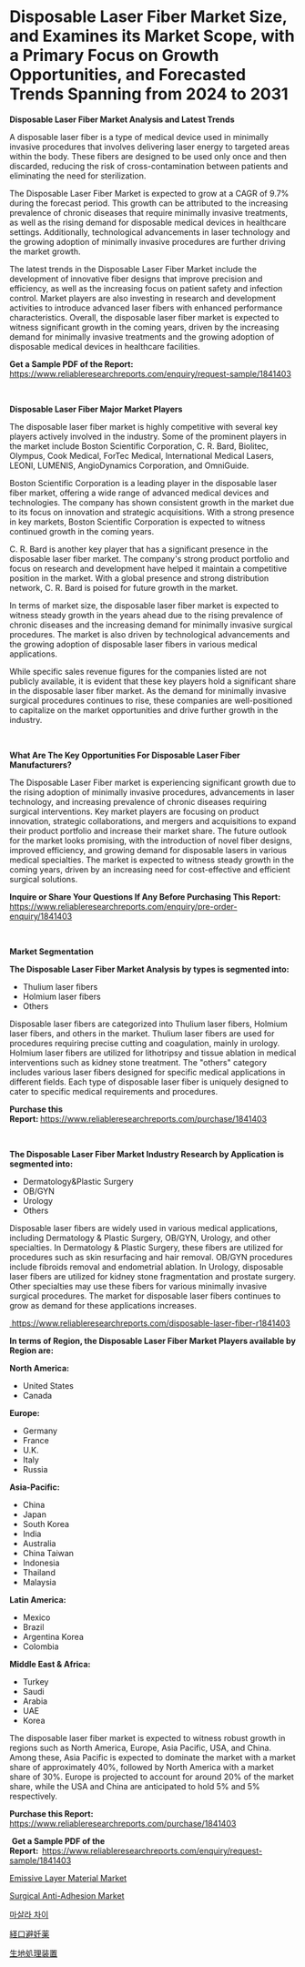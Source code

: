 <p><h1>Disposable Laser Fiber Market Size, and Examines its Market Scope, with a Primary Focus on Growth Opportunities, and Forecasted Trends Spanning from 2024 to 2031</h1></p><p><strong>Disposable Laser Fiber Market Analysis and Latest Trends</strong></p>
<p><p>A disposable laser fiber is a type of medical device used in minimally invasive procedures that involves delivering laser energy to targeted areas within the body. These fibers are designed to be used only once and then discarded, reducing the risk of cross-contamination between patients and eliminating the need for sterilization.</p><p>The Disposable Laser Fiber Market is expected to grow at a CAGR of 9.7% during the forecast period. This growth can be attributed to the increasing prevalence of chronic diseases that require minimally invasive treatments, as well as the rising demand for disposable medical devices in healthcare settings. Additionally, technological advancements in laser technology and the growing adoption of minimally invasive procedures are further driving the market growth.</p><p>The latest trends in the Disposable Laser Fiber Market include the development of innovative fiber designs that improve precision and efficiency, as well as the increasing focus on patient safety and infection control. Market players are also investing in research and development activities to introduce advanced laser fibers with enhanced performance characteristics. Overall, the disposable laser fiber market is expected to witness significant growth in the coming years, driven by the increasing demand for minimally invasive treatments and the growing adoption of disposable medical devices in healthcare facilities.</p></p>
<p><strong>Get a Sample PDF of the Report:&nbsp;</strong> <a href="https://www.reliableresearchreports.com/enquiry/request-sample/1841403">https://www.reliableresearchreports.com/enquiry/request-sample/1841403</a></p>
<p>&nbsp;</p>
<p><strong>Disposable Laser Fiber Major Market Players</strong></p>
<p><p>The disposable laser fiber market is highly competitive with several key players actively involved in the industry. Some of the prominent players in the market include Boston Scientific Corporation, C. R. Bard, Biolitec, Olympus, Cook Medical, ForTec Medical, International Medical Lasers, LEONI, LUMENIS, AngioDynamics Corporation, and OmniGuide.</p><p>Boston Scientific Corporation is a leading player in the disposable laser fiber market, offering a wide range of advanced medical devices and technologies. The company has shown consistent growth in the market due to its focus on innovation and strategic acquisitions. With a strong presence in key markets, Boston Scientific Corporation is expected to witness continued growth in the coming years.</p><p>C. R. Bard is another key player that has a significant presence in the disposable laser fiber market. The company's strong product portfolio and focus on research and development have helped it maintain a competitive position in the market. With a global presence and strong distribution network, C. R. Bard is poised for future growth in the market.</p><p>In terms of market size, the disposable laser fiber market is expected to witness steady growth in the years ahead due to the rising prevalence of chronic diseases and the increasing demand for minimally invasive surgical procedures. The market is also driven by technological advancements and the growing adoption of disposable laser fibers in various medical applications.</p><p>While specific sales revenue figures for the companies listed are not publicly available, it is evident that these key players hold a significant share in the disposable laser fiber market. As the demand for minimally invasive surgical procedures continues to rise, these companies are well-positioned to capitalize on the market opportunities and drive further growth in the industry.</p></p>
<p>&nbsp;</p>
<p><strong>What Are The Key Opportunities For Disposable Laser Fiber Manufacturers?</strong></p>
<p><p>The Disposable Laser Fiber market is experiencing significant growth due to the rising adoption of minimally invasive procedures, advancements in laser technology, and increasing prevalence of chronic diseases requiring surgical interventions. Key market players are focusing on product innovation, strategic collaborations, and mergers and acquisitions to expand their product portfolio and increase their market share. The future outlook for the market looks promising, with the introduction of novel fiber designs, improved efficiency, and growing demand for disposable lasers in various medical specialties. The market is expected to witness steady growth in the coming years, driven by an increasing need for cost-effective and efficient surgical solutions.</p></p>
<p><strong>Inquire or Share Your Questions If Any Before Purchasing This Report:</strong> <a href="https://www.reliableresearchreports.com/enquiry/pre-order-enquiry/1841403">https://www.reliableresearchreports.com/enquiry/pre-order-enquiry/1841403</a></p>
<p>&nbsp;</p>
<p><strong>Market Segmentation</strong></p>
<p><strong>The Disposable Laser Fiber Market Analysis by types is segmented into:</strong></p>
<p><ul><li>Thulium laser fibers</li><li>Holmium laser fibers</li><li>Others</li></ul></p>
<p><p>Disposable laser fibers are categorized into Thulium laser fibers, Holmium laser fibers, and others in the market. Thulium laser fibers are used for procedures requiring precise cutting and coagulation, mainly in urology. Holmium laser fibers are utilized for lithotripsy and tissue ablation in medical interventions such as kidney stone treatment. The "others" category includes various laser fibers designed for specific medical applications in different fields. Each type of disposable laser fiber is uniquely designed to cater to specific medical requirements and procedures.</p></p>
<p><strong>Purchase this Report:&nbsp;</strong><a href="https://www.reliableresearchreports.com/purchase/1841403">https://www.reliableresearchreports.com/purchase/1841403</a></p>
<p>&nbsp;</p>
<p><strong>The Disposable Laser Fiber Market Industry Research by Application is segmented into:</strong></p>
<p><ul><li>Dermatology&Plastic Surgery</li><li>OB/GYN</li><li>Urology</li><li>Others</li></ul></p>
<p><p>Disposable laser fibers are widely used in various medical applications, including Dermatology & Plastic Surgery, OB/GYN, Urology, and other specialties. In Dermatology & Plastic Surgery, these fibers are utilized for procedures such as skin resurfacing and hair removal. OB/GYN procedures include fibroids removal and endometrial ablation. In Urology, disposable laser fibers are utilized for kidney stone fragmentation and prostate surgery. Other specialties may use these fibers for various minimally invasive surgical procedures. The market for disposable laser fibers continues to grow as demand for these applications increases.</p></p>
<p><a href="https://www.reliableresearchreports.com/disposable-laser-fiber-r1841403">&nbsp;https://www.reliableresearchreports.com/disposable-laser-fiber-r1841403</a></p>
<p><strong>In terms of Region, the Disposable Laser Fiber Market Players available by Region are:</strong></p>
<p>
    <p> <strong> North America: </strong>
        <ul>
            <li>United States</li>
            <li>Canada</li>
        </ul>
        </p> 
    <p> <strong> Europe: </strong>
        <ul>
            <li>Germany</li>
            <li>France</li>
            <li>U.K.</li>
            <li>Italy</li>
            <li>Russia</li>
        </ul>
        </p> 
    <p> <strong> Asia-Pacific: </strong>
        <ul>
            <li>China</li>
            <li>Japan</li>
            <li>South Korea</li>
            <li>India</li>
            <li>Australia</li>
            <li>China Taiwan</li>
            <li>Indonesia</li>
            <li>Thailand</li>
            <li>Malaysia</li>
        </ul>
        </p> 
    <p> <strong> Latin America: </strong>
        <ul>
            <li>Mexico</li>
            <li>Brazil</li>
            <li>Argentina Korea</li>
            <li>Colombia</li>
        </ul>
        </p> 
    <p> <strong> Middle East & Africa: </strong>
        <ul>
            <li>Turkey</li>
            <li>Saudi</li>
            <li>Arabia</li>
            <li>UAE</li>
            <li>Korea</li>
        </ul>
    </p>
    </p>
<p><p>The disposable laser fiber market is expected to witness robust growth in regions such as North America, Europe, Asia Pacific, USA, and China. Among these, Asia Pacific is expected to dominate the market with a market share of approximately 40%, followed by North America with a market share of 30%. Europe is projected to account for around 20% of the market share, while the USA and China are anticipated to hold 5% and 5% respectively.</p></p>
<p><strong>Purchase this Report: </strong><a href="https://www.reliableresearchreports.com/purchase/1841403">https://www.reliableresearchreports.com/purchase/1841403</a></p>
<p>&nbsp;<strong>Get a Sample PDF of the Report:&nbsp;&nbsp;</strong><a href="https://www.reliableresearchreports.com/enquiry/request-sample/1841403">https://www.reliableresearchreports.com/enquiry/request-sample/1841403</a></p>
<p><strong></strong></p>
<p><p><a href="https://issuu.com/reportprime-2/docs/emissive-layer-material-market-size-2030.pptx">Emissive Layer Material Market</a></p><p><a href="https://github.com/RebekaAnderson14/Market-Research-Report-List-1/blob/main/surgical-anti-adhesion-market.md">Surgical Anti-Adhesion Market</a></p><p><a href="https://github.com/sammyUltyylrich9067856/Market-Research-Report-List-1/blob/main/588005347271.md">마살라 차이</a></p><p><a href="https://github.com/adcxff01450218/Market-Research-Report-List-2/blob/main/658465851947.md">経口避妊薬</a></p><p><a href="https://github.com/ReyesKohler20231/Market-Research-Report-List-1/blob/main/226256051948.md">生地処理装置</a></p></p>